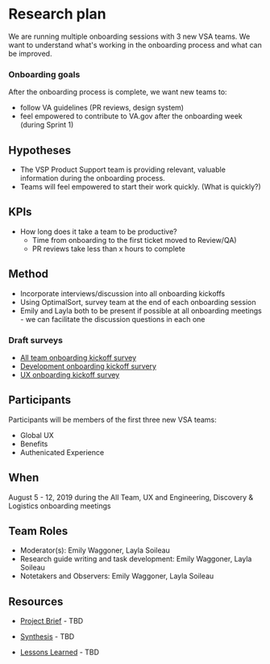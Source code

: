 # Research plan
We are running multiple onboarding sessions with 3 new VSA teams. We want to understand what's working in the  onboarding process and what can be improved.

### Onboarding goals
After the onboarding process is complete, we want new teams to:

- follow VA guidelines (PR reviews, design system)
- feel empowered to contribute to VA.gov after the onboarding week (during Sprint 1)

## Hypotheses
- The VSP Product Support team is providing relevant, valuable information during the onboarding process.
- Teams will feel empowered to start their work quickly. (What is quickly?)

## KPIs

* How long does it take a team to be productive?
   * Time from onboarding to the first ticket moved to Review/QA)
   * PR reviews take less than x hours to complete


## Method
- Incorporate interviews/discussion into all onboarding kickoffs
- Using OptimalSort, survey team at the end of each onboarding session
- Emily and Layla both to be present if possible at all onboarding meetings - we can facilitate the discussion questions in each one

### Draft surveys
* [All team onboarding kickoff survey](https://adhoc.optimalworkshop.com/questions/vsa-all-team-onboarding-0)
* [Development onboarding kickoff survery](https://adhoc.optimalworkshop.com/questions/dev-onboarding-0)
* [UX onboarding kickoff survey](https://adhoc.optimalworkshop.com/questions/vsa-ux-onboarding)

## Participants
Participants will be members of the first three new VSA teams:

* Global UX
* Benefits
* Authenicated Experience

## When
August 5 - 12, 2019 during the All Team, UX and Engineering, Discovery & Logistics onboarding meetings

## Team Roles
- Moderator(s): Emily Waggoner, Layla Soileau
- Research guide writing and task development: Emily Waggoner, Layla Soileau 
- Notetakers and Observers: Emily Waggoner, Layla Soileau 

## Resources
- [Project Brief]() - TBD

- [Synthesis]() - TBD

- [Lessons Learned]() - TBD




